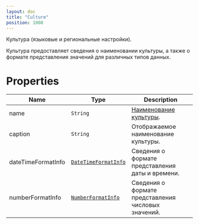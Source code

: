 ```yaml
---
layout: doc
title: "Culture"
position: 1008
---
```


Культура (языковые и региональные настройки).

Культура предоставляет сведения о наименовании культуры, а также о формате представления значений для различных типов данных.

# Properties

Name|Type|Description
----|----|-----------
name|`String`|[Наименование культуры](http://tools.ietf.org/html/rfc5646).
caption|`String`|Отображаемое наименование культуры.
dateTimeFormatInfo|[`DateTimeFormatInfo`](Culture.dateTimeFormatInfo/)|Сведения о формате представления даты и времени.
numberFormatInfo|[`NumberFormatInfo`](Culture.numberFormatInfo/)|Сведения о формате представления числовых значений.
